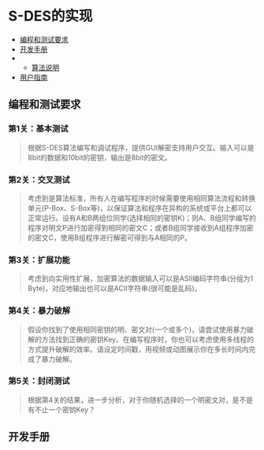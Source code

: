 S-DES的实现
==== 

  - [编程和测试要求](#编程和测试要求)
 - [开发手册](#开发手册)
 - - [算法说明](#开发手册)
  - [用户指南](#用户指南)

编程和测试要求
-------
### 第1关：基本测试  
> 根据S-DES算法编写和调试程序，提供GUI解密支持用户交互。输入可以是8bit的数据和10bit的密钥，输出是8bit的密文。
### 第2关：交叉测试  
>考虑到是算法标准，所有人在编写程序的时候需要使用相同算法流程和转换单元(P-Box、S-Box等)，以保证算法和程序在异构的系统或平台上都可以正常运行。设有A和B两组位同学(选择相同的密钥K)；则A、B组同学编写的程序对明文P进行加密得到相同的密文C；或者B组同学接收到A组程序加密的密文C，使用B组程序进行解密可得到与A相同的P。
  ### 第3关：扩展功能  
 > 考虑到向实用性扩展，加密算法的数据输入可以是ASII编码字符串(分组为1 Byte)，对应地输出也可以是ACII字符串(很可能是乱码)。
  ### 第4关：暴力破解  
>  假设你找到了使用相同密钥的明、密文对(一个或多个)，请尝试使用暴力破解的方法找到正确的密钥Key。在编写程序时，你也可以考虑使用多线程的方式提升破解的效率。请设定时间戳，用视频或动图展示你在多长时间内完成了暴力破解。
  ### 第5关：封闭测试
 > 根据第4关的结果，进一步分析，对于你随机选择的一个明密文对，是不是有不止一个密钥Key？

开发手册
-------
